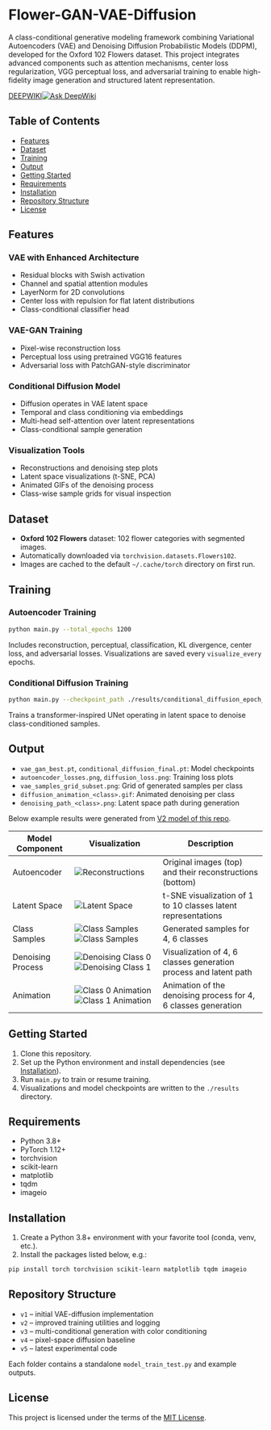 # Flower-GAN-VAE-Diffusion

A class-conditional generative modeling framework combining Variational Autoencoders (VAE) and Denoising Diffusion Probabilistic Models (DDPM), developed for the Oxford 102 Flowers dataset. This project integrates advanced components such as attention mechanisms, center loss regularization, VGG perceptual loss, and adversarial training to enable high-fidelity image generation and structured latent representation.

[DEEPWIKI](https://deepwiki.com/ynyeh0221/Oxford-102-Flower-GAN-VAE-latent-diffusion)[![Ask DeepWiki](https://deepwiki.com/badge.svg)](https://deepwiki.com/ynyeh0221/Oxford-102-Flower-GAN-VAE-latent-diffusion)

## Table of Contents

- [Features](#features)
- [Dataset](#dataset)
- [Training](#training)
- [Output](#output)
- [Getting Started](#getting-started)
- [Requirements](#requirements)
- [Installation](#installation)
- [Repository Structure](#repository-structure)
- [License](#license)

## Features

### VAE with Enhanced Architecture
- Residual blocks with Swish activation
- Channel and spatial attention modules
- LayerNorm for 2D convolutions
- Center loss with repulsion for flat latent distributions
- Class-conditional classifier head

### VAE-GAN Training
- Pixel-wise reconstruction loss
- Perceptual loss using pretrained VGG16 features
- Adversarial loss with PatchGAN-style discriminator

### Conditional Diffusion Model
- Diffusion operates in VAE latent space
- Temporal and class conditioning via embeddings
- Multi-head self-attention over latent representations
- Class-conditional sample generation

### Visualization Tools
- Reconstructions and denoising step plots
- Latent space visualizations (t-SNE, PCA)
- Animated GIFs of the denoising process
- Class-wise sample grids for visual inspection

## Dataset

- **Oxford 102 Flowers** dataset: 102 flower categories with segmented images.
- Automatically downloaded via `torchvision.datasets.Flowers102`.
- Images are cached to the default `~/.cache/torch` directory on first run.

## Training

### Autoencoder Training

```bash
python main.py --total_epochs 1200
```

Includes reconstruction, perceptual, classification, KL divergence, center loss, and adversarial losses. Visualizations are saved every `visualize_every` epochs.

### Conditional Diffusion Training

```bash
python main.py --checkpoint_path ./results/conditional_diffusion_epoch_600.pt --total_epochs 2000
```

Trains a transformer-inspired UNet operating in latent space to denoise class-conditioned samples.

## Output

- `vae_gan_best.pt`, `conditional_diffusion_final.pt`: Model checkpoints
- `autoencoder_losses.png`, `diffusion_loss.png`: Training loss plots
- `vae_samples_grid_subset.png`: Grid of generated samples per class
- `diffusion_animation_<class>.gif`: Animated denoising per class
- `denoising_path_<class>.png`: Latent space path during generation

Below example results were generated from [V2 model of this repo](https://github.com/ynyeh0221/Oxford-102-Flower-GAN-VAE-latent-diffusion/tree/main/v2).

 Model Component | Visualization | Description |
|-----------------|---------------|-------------|
| Autoencoder | ![Reconstructions](https://github.com/ynyeh0221/Oxford-120-Flower-GAN-VAE-latent-diffusion/blob/main/v1/output/reconstruction/vae_reconstruction_epoch_1400.png) | Original images (top) and their reconstructions (bottom) |
| Latent Space | ![Latent Space](https://github.com/ynyeh0221/Oxford-120-Flower-GAN-VAE-latent-diffusion/blob/main/v1/output/latent_space/vae_latent_space_epoch_1400.png) | t-SNE visualization of 1 to 10 classes latent representations |
| Class Samples | ![Class Samples](https://github.com/ynyeh0221/Oxford-120-Flower-GAN-VAE-latent-diffusion/blob/main/v2/output/diffusion_sample_result/sample_class_4_epoch_1000.png)![Class Samples](https://github.com/ynyeh0221/Oxford-120-Flower-GAN-VAE-latent-diffusion/blob/main/v2/output/diffusion_sample_result/sample_class_6_epoch_1000.png) | Generated samples for 4, 6 classes |
| Denoising Process | ![Denoising Class 0](https://github.com/ynyeh0221/Oxford-120-Flower-GAN-VAE-latent-diffusion/blob/main/v2/output/diffusion_path/denoising_path_4_epoch_1000.png)![Denoising Class 1](https://github.com/ynyeh0221/Oxford-120-Flower-GAN-VAE-latent-diffusion/blob/main/v2/output/diffusion_path/denoising_path_6_epoch_1000.png) | Visualization of 4, 6 classes generation process and latent path |
| Animation | ![Class 0 Animation](https://github.com/ynyeh0221/Oxford-120-Flower-GAN-VAE-latent-diffusion/blob/main/v2/output/diffusion_animation_class_4_epoch_1000.gif)![Class 1 Animation](https://github.com/ynyeh0221/Oxford-120-Flower-GAN-VAE-latent-diffusion/blob/main/v2/output/diffusion_animation_class_6_epoch_1000.gif) | Animation of the denoising process for 4, 6 classes generation |

## Getting Started

1. Clone this repository.
2. Set up the Python environment and install dependencies (see [Installation](#installation)).
3. Run `main.py` to train or resume training.
4. Visualizations and model checkpoints are written to the `./results` directory.

## Requirements

- Python 3.8+
- PyTorch 1.12+
- torchvision
- scikit-learn
- matplotlib
- tqdm
- imageio

## Installation

1. Create a Python 3.8+ environment with your favorite tool (conda, venv, etc.).
2. Install the packages listed below, e.g.:

```bash
pip install torch torchvision scikit-learn matplotlib tqdm imageio
```

## Repository Structure

- `v1` – initial VAE-diffusion implementation
- `v2` – improved training utilities and logging
- `v3` – multi-conditional generation with color conditioning
- `v4` – pixel-space diffusion baseline
- `v5` – latest experimental code

Each folder contains a standalone `model_train_test.py` and example outputs.

## License

This project is licensed under the terms of the [MIT License](LICENSE).
